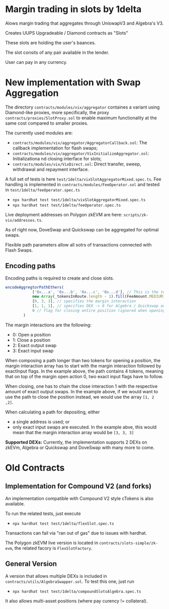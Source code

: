 # Margin trading in slots by 1delta

Alows margin trading that aggregates through UniswapV3 and Algebra's V3.

Creates UUPS Upgradeable / Diamond contracts as "Slots"

These slots are holding the user's baances.

The slot consits of any pair available in the lender.

User can pay in any currency.


# New implementation with Swap Aggregation

The directory `contracts/modules/vix/aggregator` containes a variant using Diamond-like proxies, more specifically, 
the proxy `contracts/proxies/SlotProxy.sol` to enable maximum functionality at the same cost compared to smaller proxies.

The currently used modules are:

- `contracts/modules/vix/aggregator/AggregatorCallback.sol`: The callback implementation for flash swaps;
- `contracts/modules/vix/aggregator/VixInitializeAggregator.sol`: Initializationa nd closing interface for slots;
- `contracts/modules/vix/VixDirect.sol`: Direct transfer, sweep, withdrawal and repayment interface.

A full set of tests is here `test/1delta/vixSlotAggregatorMixed.spec.ts`. Fee handling is implemented in `contracts/modules/FeeOperator.sol` and tested in `test/1delta/feeOperator.spec.ts`

- `npx hardhat test test/1delta/vixSlotAggregatorMixed.spec.ts`
- `npx hardhat test test/1delta/feeOperator.spec.ts`

Live deployment addresses on Polygon zkEVM are here: `scripts/zk-vix/addresses.ts`.

As of right now, DoveSwap and Quickswap can be aggregated for optimal swaps.

Flexible path parameters allow all sotrs of transactions connected with Flash Swaps.

## Encoding paths

Encoding paths is required to create and close slots.

```ts
encodeAggregtorPathEthers(
            ['0x...a', '0x...b', '0x...c', '0x...d'], // This is the token path as address array 
            new Array(_tokensInRoute.length - 1).fill(FeeAmount.MEDIUM), // array of Uni V3 style pool Fees (if a Uniswap V3 fork like Dove is used)
            [0, 3, 3], // specifies the margin interaction
            [1, 1, 1], // specifies DEX -> 0 for Algebra / Quickswap and 1 for Doveswap
            0 // flag for closing entire position (ignored when opening a position), 1 is for closing for the desired output amount
        )
```

The margin interactions are the following:
- 0: Open a position
- 1: Close a position
- 2: Exact output swap
- 3: Exact input swap

When composing a path longer than two tokens for opening a position, the margin interaction array has to start with the margin interaction followed by exactInput flags. In the example above, the path contains 4 tokens, meaning that on top of the margin open action 0, two exact input flags have to follow.

When closing, one has to chain the close interaction 1 with the respective amount of exact output swaps. In the example above, if we would want to use the path to close the position instead, we would use the array `[1, 2 ,2]`.

When calculating a path for depositing, either
- a single address is used; or
- only exact input swaps are executed. In the example abve, this would mean that the margin interaction array would be `[3, 3, 3]`

**Supported DEXs:** Currently, the implementation supports 2 DEXs on zkEVm, Algebra or Quickswap and DoveSwap with many more to come.

# Old Contracts

## Implementation for Compound V2 (and forks)

An implementation compatible with Compound V2 style cTokens is also available.

To run the related tests, just execute

- `npx hardhat test test/1delta/flexSlot.spec.ts`

Transactions can fail via "ran out of gas" due to issues with hardhat.

The Polygon zkEVM live version is located in `contracts/slots-simple/zk-evm`, the related facory is `FlexSlotFactory`.

## General Version

A version that allows multiple DEXs is included in `contracts/utils/AlgebraSwapper.sol`. To test this one, just run

- `npx hardhat test test/1delta/compoundSlotsAlgebra.spec.ts`

It also allows multi-asset positions (where pay curency != collateral).